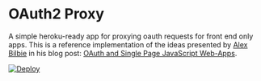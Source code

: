 # OAuth2 Proxy

A simple heroku-ready app for proxying oauth requests for front end only
apps. This is a reference implementation of the ideas presented by
[Alex Bilbie](http://alexbilbie.com/) in his blog post:
[OAuth and Single Page JavaScript Web-Apps](http://alexbilbie.com/2014/11/oauth-and-javascript/).

[![Deploy](https://www.herokucdn.com/deploy/button.png)](https://heroku.com/deploy)
